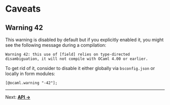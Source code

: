 # Caveats
## Warning 42
This warning is disabled by default but if you explicitly enabled it, you might see the following message during a compilation:

```
Warning 42: this use of [field] relies on type-directed disambiguation, it will not compile with OCaml 4.00 or earlier.
```

To get rid of it, consider to disable it either globally via `bsconfig.json` or locally in form modules:

```reason
[@ocaml.warning "-42"];
```

---

Next: **[API →](./11-API.md)**
